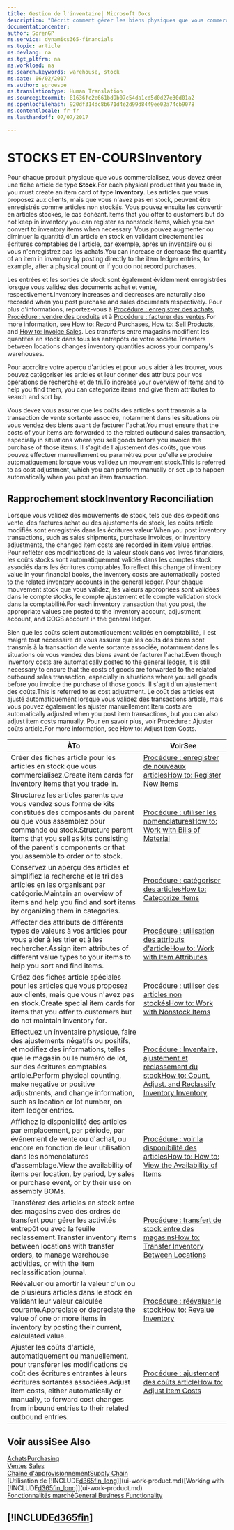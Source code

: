 ```yaml
---
title: Gestion de l'inventaire| Microsoft Docs
description: "Décrit comment gérer les biens physiques que vous commercialisez, par exemple, la gestion du stock de votre entrepôt."
documentationcenter: 
author: SorenGP
ms.service: dynamics365-financials
ms.topic: article
ms.devlang: na
ms.tgt_pltfrm: na
ms.workload: na
ms.search.keywords: warehouse, stock
ms.date: 06/02/2017
ms.author: sgroespe
ms.translationtype: Human Translation
ms.sourcegitcommit: 81636fc2e661bd9b07c54da1cd5d0d27e30d01a2
ms.openlocfilehash: 920df314dc8b671d4e2d99d8449ee02a74cb9078
ms.contentlocale: fr-fr
ms.lasthandoff: 07/07/2017

---
```


# <a name="inventory"></a><span data-ttu-id="7bcf8-103">STOCKS ET EN-COURS</span><span class="sxs-lookup"><span data-stu-id="7bcf8-103">Inventory</span></span>
<span data-ttu-id="7bcf8-104">Pour chaque produit physique que vous commercialisez, vous devez créer une fiche article de type **Stock**.</span><span class="sxs-lookup"><span data-stu-id="7bcf8-104">For each physical product that you trade in, you must create an item card of type **Inventory**.</span></span> <span data-ttu-id="7bcf8-105">Les articles que vous proposez aux clients, mais que vous n'avez pas en stock, peuvent être enregistrés comme articles non stockés. Vous pouvez ensuite les convertir en articles stockés, le cas échéant.</span><span class="sxs-lookup"><span data-stu-id="7bcf8-105">Items that you offer to customers but do not keep in inventory you can register as nonstock items, which you can convert to inventory items when necessary.</span></span> <span data-ttu-id="7bcf8-106">Vous pouvez augmenter ou diminuer la quantité d'un article en stock en validant directement les écritures comptables de l'article, par exemple, après un inventaire ou si vous n'enregistrez pas les achats.</span><span class="sxs-lookup"><span data-stu-id="7bcf8-106">You can increase or decrease the quantity of an item in inventory by posting directly to the item ledger entries, for example, after a physical count or if you do not record purchases.</span></span>

<span data-ttu-id="7bcf8-107">Les entrées et les sorties de stock sont également évidemment enregistrées lorsque vous validez des documents achat et vente, respectivement.</span><span class="sxs-lookup"><span data-stu-id="7bcf8-107">Inventory increases and decreases are naturally also recorded when you post purchase and sales documents respectively.</span></span> <span data-ttu-id="7bcf8-108">Pour plus d'informations, reportez-vous à [Procédure : enregistrer des achats](purchasing-how-record-purchases.md), [Procédure : vendre des produits](sales-how-sell-products.md) et à [Procédure : facturer des ventes](sales-how-invoice-sales.md).</span><span class="sxs-lookup"><span data-stu-id="7bcf8-108">For more information, see [How to: Record Purchases](purchasing-how-record-purchases.md), [How to: Sell Products](sales-how-sell-products.md), and [How to: Invoice Sales](sales-how-invoice-sales.md).</span></span> <span data-ttu-id="7bcf8-109">Les transferts entre magasins modifient les quantités en stock dans tous les entrepôts de votre société.</span><span class="sxs-lookup"><span data-stu-id="7bcf8-109">Transfers between locations changes inventory quantities across your company's warehouses.</span></span>   

<span data-ttu-id="7bcf8-110">Pour accroître votre aperçu d'articles et pour vous aider à les trouver, vous pouvez catégoriser les articles et leur donner des attributs pour vos opérations de recherche et de tri.</span><span class="sxs-lookup"><span data-stu-id="7bcf8-110">To increase your overview of items and to help you find them, you can categorize items and give them attributes to search and sort by.</span></span>

<span data-ttu-id="7bcf8-111">Vous devez vous assurer que les coûts des articles sont transmis à la transaction de vente sortante associée, notamment dans les situations où vous vendez des biens avant de facturer l'achat.</span><span class="sxs-lookup"><span data-stu-id="7bcf8-111">You must ensure that the costs of your items are forwarded to the related outbound sales transaction, especially in situations where you sell goods before you invoice the purchase of those items.</span></span> <span data-ttu-id="7bcf8-112">Il s'agit de l'ajustement des coûts, que vous pouvez effectuer manuellement ou paramétrez pour qu'elle se produire automatiquement lorsque vous validez un mouvement stock.</span><span class="sxs-lookup"><span data-stu-id="7bcf8-112">This is referred to as cost adjustment, which you can perform manually or set up to happen automatically when you post an item transaction.</span></span>

## <a name="inventory-reconciliation"></a><span data-ttu-id="7bcf8-113">Rapprochement stock</span><span class="sxs-lookup"><span data-stu-id="7bcf8-113">Inventory Reconciliation</span></span>
<span data-ttu-id="7bcf8-114">Lorsque vous validez des mouvements de stock, tels que des expéditions vente, des factures achat ou des ajustements de stock, les coûts article modifiés sont enregistrés dans les écritures valeur.</span><span class="sxs-lookup"><span data-stu-id="7bcf8-114">When you post inventory transactions, such as sales shipments, purchase invoices, or inventory adjustments, the changed item costs are recorded in item value entries.</span></span> <span data-ttu-id="7bcf8-115">Pour refléter ces modifications de la valeur stock dans vos livres financiers, les coûts stocks sont automatiquement validés dans les comptes stock associés dans les écritures comptables.</span><span class="sxs-lookup"><span data-stu-id="7bcf8-115">To reflect this change of inventory value in your financial books, the inventory costs are automatically posted to the related inventory accounts in the general ledger.</span></span> <span data-ttu-id="7bcf8-116">Pour chaque mouvement stock que vous validez, les valeurs appropriées sont validées dans le compte stocks, le compte ajustement et le compte validation stock dans la comptabilité.</span><span class="sxs-lookup"><span data-stu-id="7bcf8-116">For each inventory transaction that you post, the appropriate values are posted to the inventory account, adjustment account, and COGS account in the general ledger.</span></span>

<span data-ttu-id="7bcf8-117">Bien que les coûts soient automatiquement validés en comptabilité, il est malgré tout nécessaire de vous assurer que les coûts des biens sont transmis à la transaction de vente sortante associée, notamment dans les situations où vous vendez des biens avant de facturer l'achat.</span><span class="sxs-lookup"><span data-stu-id="7bcf8-117">Even though inventory costs are automatically posted to the general ledger, it is still necessary to ensure that the costs of goods are forwarded to the related outbound sales transaction, especially in situations where you sell goods before you invoice the purchase of those goods.</span></span> <span data-ttu-id="7bcf8-118">Il s'agit d'un ajustement des coûts.</span><span class="sxs-lookup"><span data-stu-id="7bcf8-118">This is referred to as cost adjustment.</span></span> <span data-ttu-id="7bcf8-119">Le coût des articles est ajusté automatiquement lorsque vous validez des transactions article, mais vous pouvez également les ajuster manuellement.</span><span class="sxs-lookup"><span data-stu-id="7bcf8-119">Item costs are automatically adjusted when you post item transactions, but you can also adjust item costs manually.</span></span> <span data-ttu-id="7bcf8-120">Pour en savoir plus, voir Procédure : Ajuster coûts article.</span><span class="sxs-lookup"><span data-stu-id="7bcf8-120">For more information, see How to: Adjust Item Costs.</span></span>

|<span data-ttu-id="7bcf8-121">À</span><span class="sxs-lookup"><span data-stu-id="7bcf8-121">To</span></span> |<span data-ttu-id="7bcf8-122">Voir</span><span class="sxs-lookup"><span data-stu-id="7bcf8-122">See</span></span> |
|---|----|
|<span data-ttu-id="7bcf8-123">Créer des fiches article pour les articles en stock que vous commercialisez.</span><span class="sxs-lookup"><span data-stu-id="7bcf8-123">Create item cards for inventory items that you trade in.</span></span>|[<span data-ttu-id="7bcf8-124">Procédure : enregistrer de nouveaux articles</span><span class="sxs-lookup"><span data-stu-id="7bcf8-124">How to: Register New Items</span></span>](inventory-how-register-new-items.md)|
|<span data-ttu-id="7bcf8-125">Structurez les articles parents que vous vendez sous forme de kits constitués des composants du parent ou que vous assemblez pour commande ou stock.</span><span class="sxs-lookup"><span data-stu-id="7bcf8-125">Structure parent items that you sell as kits consisting of the parent's components or that you assemble to order or to stock.</span></span>|[<span data-ttu-id="7bcf8-126">Procédure : utiliser les nomenclatures</span><span class="sxs-lookup"><span data-stu-id="7bcf8-126">How to: Work with Bills of Material</span></span>](inventory-how-work-BOMs.md)|
|<span data-ttu-id="7bcf8-127">Conservez un aperçu des articles et simplifiez la recherche et le tri des articles en les organisant par catégorie.</span><span class="sxs-lookup"><span data-stu-id="7bcf8-127">Maintain an overview of items and help you find and sort items by organizing them in categories.</span></span>|[<span data-ttu-id="7bcf8-128">Procédure : catégoriser des articles</span><span class="sxs-lookup"><span data-stu-id="7bcf8-128">How to: Categorize Items</span></span>](inventory-how-categorize-items.md)|
|<span data-ttu-id="7bcf8-129">Affecter des attributs de différents types de valeurs à vos articles pour vous aider à les trier et à les rechercher.</span><span class="sxs-lookup"><span data-stu-id="7bcf8-129">Assign item attributes of different value types to your items to help you sort and find items.</span></span>|[<span data-ttu-id="7bcf8-130">Procédure : utilisation des attributs d'article</span><span class="sxs-lookup"><span data-stu-id="7bcf8-130">How to: Work with Item Attributes</span></span>](inventory-how-work-item-attributes.md)|
|<span data-ttu-id="7bcf8-131">Créez des fiches article spéciales pour les articles que vous proposez aux clients, mais que vous n'avez pas en stock.</span><span class="sxs-lookup"><span data-stu-id="7bcf8-131">Create special item cards for items that you offer to customers but do not maintain inventory for.</span></span>|[<span data-ttu-id="7bcf8-132">Procédure : utiliser des articles non stockés</span><span class="sxs-lookup"><span data-stu-id="7bcf8-132">How to: Work with Nonstock Items</span></span>](inventory-how-work-nonstock-items.md)|
|<span data-ttu-id="7bcf8-133">Effectuez un inventaire physique, faire des ajustements négatifs ou positifs, et modifiez des informations, telles que le magasin ou le numéro de lot, sur des écritures comptables article.</span><span class="sxs-lookup"><span data-stu-id="7bcf8-133">Perform physical counting, make negative or positive adjustments, and change information, such as location or lot number, on item ledger entries.</span></span>|[<span data-ttu-id="7bcf8-134">Procédure : Inventaire, ajustement et reclassement du stock</span><span class="sxs-lookup"><span data-stu-id="7bcf8-134">How to: Count, Adjust, and Reclassify Inventory Inventory</span></span>](inventory-how-count-adjust-reclassify.md)|
|<span data-ttu-id="7bcf8-135">Affichez la disponibilité des articles par emplacement, par période, par événement de vente ou d'achat, ou encore en fonction de leur utilisation dans les nomenclatures d'assemblage.</span><span class="sxs-lookup"><span data-stu-id="7bcf8-135">View the availability of items per location, by period, by sales or purchase event, or by their use on assembly BOMs.</span></span>|[<span data-ttu-id="7bcf8-136">Procédure : voir la disponibilité des articles</span><span class="sxs-lookup"><span data-stu-id="7bcf8-136">How to: How to: View the Availability of Items</span></span>](inventory-how-availability-overview.md)|
|<span data-ttu-id="7bcf8-137">Transférez des articles en stock entre des magasins avec des ordres de transfert pour gérer les activités entrepôt ou avec la feuille reclassement.</span><span class="sxs-lookup"><span data-stu-id="7bcf8-137">Transfer inventory items between locations with transfer orders, to manage warehouse activities, or with the item reclassification journal.</span></span>|[<span data-ttu-id="7bcf8-138">Procédure : transfert de stock entre des magasins</span><span class="sxs-lookup"><span data-stu-id="7bcf8-138">How to: Transfer Inventory Between Locations</span></span>](inventory-how-transfer-between-locations.md)|
|<span data-ttu-id="7bcf8-139">Réévaluer ou amortir la valeur d'un ou de plusieurs articles dans le stock en validant leur valeur calculée courante.</span><span class="sxs-lookup"><span data-stu-id="7bcf8-139">Appreciate or depreciate the value of one or more items in inventory by posting their current, calculated value.</span></span>|[<span data-ttu-id="7bcf8-140">Procédure : réévaluer le stock</span><span class="sxs-lookup"><span data-stu-id="7bcf8-140">How to: Revalue Inventory</span></span>](inventory-how-revalue-inventory.md)|
|<span data-ttu-id="7bcf8-141">Ajuster les coûts d'article, automatiquement ou manuellement, pour transférer les modifications de coût des écritures entrantes à leurs écritures sortantes associées.</span><span class="sxs-lookup"><span data-stu-id="7bcf8-141">Adjust item costs, either automatically or manually, to forward cost changes from inbound entries to their related outbound entries.</span></span>|[<span data-ttu-id="7bcf8-142">Procédure : ajustement des coûts article</span><span class="sxs-lookup"><span data-stu-id="7bcf8-142">How to: Adjust Item Costs</span></span>](inventory-how-adjust-item-costs.md)|

## <a name="see-also"></a><span data-ttu-id="7bcf8-143">Voir aussi</span><span class="sxs-lookup"><span data-stu-id="7bcf8-143">See Also</span></span>  
[<span data-ttu-id="7bcf8-144">Achats</span><span class="sxs-lookup"><span data-stu-id="7bcf8-144">Purchasing</span></span>](purchasing-manage-purchasing.md)  
<span data-ttu-id="7bcf8-145">[Ventes](sales-manage-sales.md)  </span><span class="sxs-lookup"><span data-stu-id="7bcf8-145">[Sales](sales-manage-sales.md)  </span></span>  
[<span data-ttu-id="7bcf8-146">Chaîne d'approvisionnement</span><span class="sxs-lookup"><span data-stu-id="7bcf8-146">Supply Chain</span></span>](madeira-supply-chain.md)  
<span data-ttu-id="7bcf8-147">[Utilisation de [!INCLUDE[d365fin_long](includes/d365fin_long_md.md)]](ui-work-product.md)</span><span class="sxs-lookup"><span data-stu-id="7bcf8-147">[Working with [!INCLUDE[d365fin_long](includes/d365fin_long_md.md)]](ui-work-product.md)</span></span>  
[<span data-ttu-id="7bcf8-148">Fonctionnalités marché</span><span class="sxs-lookup"><span data-stu-id="7bcf8-148">General Business Functionality</span></span>](ui-across-business-areas.md)

## [!INCLUDE[d365fin](includes/free_trial_md.md)]
